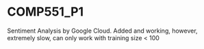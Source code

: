 # COMP551_P1
Sentiment Analysis by Google Cloud. Added and working, however, extremely slow, can only work with training size < 100 
